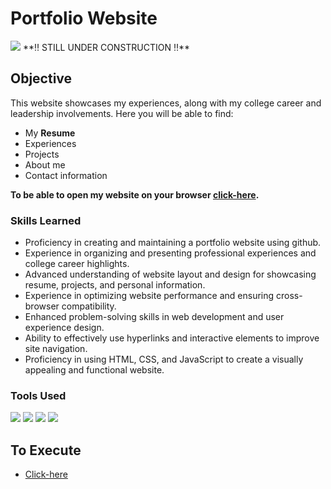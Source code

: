 # Portfolio Website
<img src="https://img.shields.io/badge/-Solo Project-f2336f?&style=for-the-badge&logoColor=white" />
**‼ STILL UNDER CONSTRUCTION ‼**

## Objective
This website showcases my experiences, along with my college career and leadership involvements. Here you will be able to find:
  - My **Resume**
  - Experiences
  - Projects
  - About me
  - Contact information

**To be able to open my website on your browser <a href="http://www.edombelayneh.com">click-here</a>.**

### Skills Learned
- Proficiency in creating and maintaining a portfolio website using github.
- Experience in organizing and presenting professional experiences and college career highlights.
- Advanced understanding of website layout and design for showcasing resume, projects, and personal information.
- Experience in optimizing website performance and ensuring cross-browser compatibility.
- Enhanced problem-solving skills in web development and user experience design.
- Ability to effectively use hyperlinks and interactive elements to improve site navigation.
- Proficiency in using HTML, CSS, and JavaScript to create a visually appealing and functional website.

### Tools Used
<div>
  <img src="https://img.shields.io/badge/-Html-orange?&style=for-the-badge&logo=html5&logoColor=white" />
  <img src="https://img.shields.io/badge/-CSS-blue?&style=for-the-badge&logo=css3&logoColor=white" />
  <img src="https://img.shields.io/badge/-JavaScript-e8d82a?&style=for-the-badge&logo=javascript&logoColor=white" />
  <img src="https://img.shields.io/badge/-VSCode-364559?&style=for-the-badge&logoColor=white" />
</div>

## To Execute
- <a href="https://parnikamathur.github.io/landing-page/">Click-here</a>
